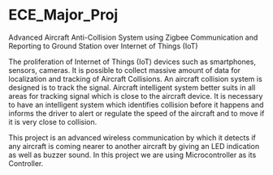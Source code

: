 # ECE_Major_Proj
Advanced Aircraft Anti-Collision System using Zigbee Communication and Reporting to Ground Station over Internet of Things (IoT)

The proliferation of Internet of Things (IoT) devices such as smartphones, sensors, cameras. It is possible to collect massive amount of data for localization and tracking of Aircraft Collisions. An aircraft collision system is designed is to track the signal. Aircraft intelligent system better suits in all areas for tracking signal which is close to the aircraft device. It is necessary to have an intelligent system which identifies collision before it happens and informs the driver to alert or regulate the speed of the aircraft and to move if it is very close to collision.

This project is an advanced wireless communication by which it detects if any aircraft is coming nearer to another aircraft by giving an LED indication as well as buzzer sound. In this project we are using Microcontroller as its Controller.
